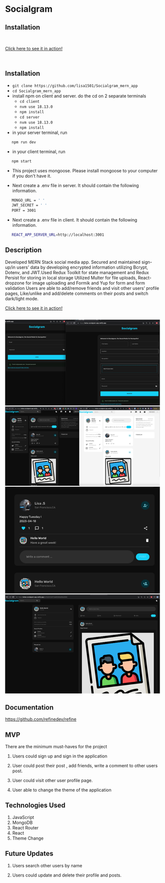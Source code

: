 # Socialgram
## Installation
<br>

[Click here to see it in action!](https://halisa-socialgram-app.netlify.app/)

<br>

## Installation

- `git clone https://github.com/lisa1501/Socialgram_mern_app`
- `cd Socialgram_mern_app`
- install npm on client and server. do the cd on 2 separate terminals
  - `cd client`
  - `nvm use 18.13.0`
  - `npm install`
  - `cd server`
  - `nvm use 18.13.0`
  - `npm install`
 - in your server terminal, run
 ```bash
    npm run dev
```
 - in your client terminal, run
 ```bash
    npm start
 ```
- This project uses mongoose. Please install mongoose to your computer if you don't have it.

- Next create a .env file in server. It should contain the following information.
```bash
   MONGO_URL = ' '
   JWT_SECRET = ' '
   PORT = 3001
```
- Next create a .env file in client. It should contain the following information.
```bash
   REACT_APP_SERVER_URL=http://localhost:3001
```

## Description

Developed MERN Stack social media app. Secured and maintained sign-up/in users' data by developing encrypted information utilizing Bcrypt, Dotenv, and JWT.Used Redux Toolkit for state management and Redux Persist for storing in local storage Utilized Multer for file uploads, React-dropzone for image uploading and Formik and Yup for form and form validation Users are able to add/remove friends and visit other users’ profile pages, Like/unlike and add/delete comments on their posts and switch dark/light mode.
<br>

[Click here to see it in action!](https://halisa-socialgram-app.netlify.app)
<br>
## 

![image](https://github.com/lisa1501/Socialgram_mern_app/blob/main/images/signUp:signIn.png)
![image](https://github.com/lisa1501/Socialgram_mern_app/blob/main/images/homepage.png)
![image](https://github.com/lisa1501/Socialgram_mern_app/blob/main/images/comment.png)
![image](https://github.com/lisa1501/Socialgram_mern_app/blob/main/images/profilepage.png)




## Documentation 

https://github.com/refinedev/refine

## MVP

There are the minimum must-haves for the project

1. Users could sign up and sign in the application

2. User could post their post , add friends, write a comment to other users post.

3. User could visit other user profile page.
   
4. User able to change the theme of the application

## Technologies Used

1.  JavaScript
2.  MongoDB
3.  React Router
4.  React
5.  Theme Change 

## Future Updates

1.  Users search other users by name

2.  Users could update and delete their profile and posts.
